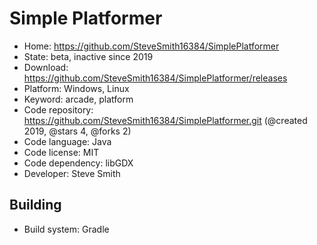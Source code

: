 # Simple Platformer

- Home: https://github.com/SteveSmith16384/SimplePlatformer
- State: beta, inactive since 2019
- Download: https://github.com/SteveSmith16384/SimplePlatformer/releases
- Platform: Windows, Linux
- Keyword: arcade, platform
- Code repository: https://github.com/SteveSmith16384/SimplePlatformer.git (@created 2019, @stars 4, @forks 2)
- Code language: Java
- Code license: MIT
- Code dependency: libGDX
- Developer: Steve Smith

## Building

- Build system: Gradle
